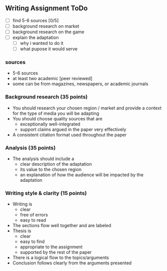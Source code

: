 ## Writing Assignment ToDo

- [ ] find 5-6 sources [0/5]
- [ ] background research on market
- [ ] background research on the game
- [ ] explain the adaptation 
  - [ ] why i wanted to do it 
  - [ ] what pupose it would serve

### sources
- 5-6 sources
- at least two academic [peer reviewed]
- some can be from magazines, newspapers,  or academic journals

### Background research (35 points)
- You should research your chosen region / market and provide a context for the type of media you will be adapting
- You should choose quality sources that are 
  - exceptionally well-integrated 
  - support claims argued in the paper very effectively
- A consistent citation format used throughout the paper

### Analysis (35 points)
- The analysis should include a 
  - clear description of the adaptation
  - its value to the chosen region 
  - an explanation of how the audience will be impacted by the adaptation

### Writing style & clarity (15 points)
- Writing is 
  - clear 
  - free of errors  
  - easy to read
- The sections flow well together and are labeled
- Thesis is
  - clear
  - easy to find
  - appropriate to the assignment
  - supported by the rest of the paper
- There is a logical flow to the topics/arguments
- Conclusion follows clearly from the arguments presented
